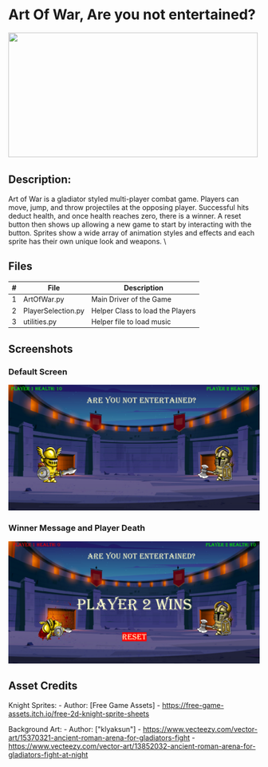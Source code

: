 # Art Of War, Are you not entertained?
<img src="https://img.tdworld.com/files/base/ebm/tdworld/image/2019/03/tdworld_5303_are_you_not_entertained_w_text_720x396.png?auto=format,compress&fit=crop&h=278&w=500&q=45" width = "500" height = "250"/>

## Description:

Art of War is a gladiator styled multi-player combat game. Players can move, jump, and throw projectiles at the opposing player. Successful hits deduct health, and once health reaches zero, there is a winner. A reset button then shows up allowing a new game to start by interacting with the button. Sprites show a wide array of animation styles and effects and each sprite has their own unique look and weapons.
\

## Files

|   #    | File                    | Description                                          |
| :---:  | ----------------------- | ---------------------------------------------------- |
|   1    | ArtOfWar.py             | Main Driver of the Game                              |
|   2    | PlayerSelection.py      | Helper Class to load the Players                     |
|   3    | utilities.py            | Helper file to load music                            |

## Screenshots

### Default Screen
![DefaultScreen](https://github.com/Byron-Dowling/Assets/blob/main/Images/AOFW_default.png?raw=true)

### Winner Message and Player Death
![WinnerScreen](https://github.com/Byron-Dowling/Assets/blob/main/Images/AOFW_playerdeath.png?raw=true)


## Asset Credits
  Knight Sprites:
      - Author: [Free Game Assets]
      - https://free-game-assets.itch.io/free-2d-knight-sprite-sheets

  Background Art:
      - Author: ["klyaksun"]
      - https://www.vecteezy.com/vector-art/15370321-ancient-roman-arena-for-gladiators-fight
      - https://www.vecteezy.com/vector-art/13852032-ancient-roman-arena-for-gladiators-fight-at-night
